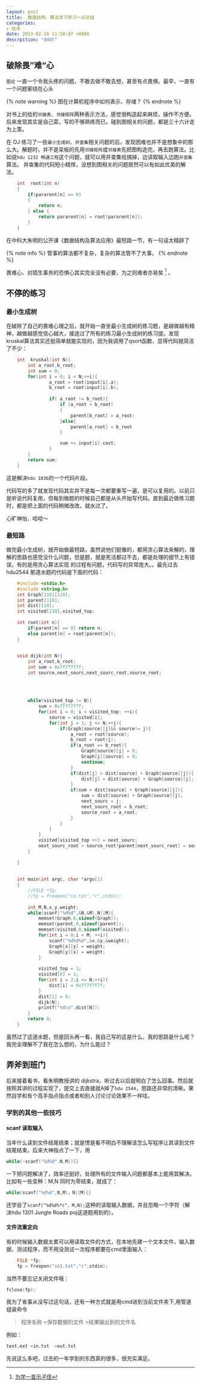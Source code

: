 ```yaml
---
layout: post
title:  数据结构、算法学习学习一点总结
categories:
- 技术
date: 2013-02-20 11:50:07 +0800
descrpition: "dddt"
---
```


## 破除畏”难“心

`图论` 一直一个令我头疼的问题，不敢去做不敢去想，甚至有点畏惧。最早，一直有一个问题萦绕在心头

{% note warning %}
图在计算机程序中如何表示、存储？
{% endnote %}

对书上的给的`邻接表`、`邻接矩阵`两种表示方法，感觉很构造起来麻烦，操作不方便。后来发现其实是自己菜，写的不够熟练而已。碰到图相关的问题，都是三十六计走为上策。

在 OJ 练习了一些`最小生成树`、`并查集`相关问题的后，发现困难也并不是想象中的那么大。解题时，并不是呆板的先用`邻接矩阵`或`邻接表`先把图构造完，再去跑算法。比如说`hdu 1232 畅通工程`这个问题，就可以用并查集给搞掉，边读取输入边跑`并查集`算法。 并查集的代码短小精悍，没想到图相关的问题居然可以有如此优美的解法。

```C
    int  root(int n)
    {  
        if(pararent[n] == 0)
        {
            return n;  
        } else {
            return pararent[n] = root(pararent[n]);
        }  
    }  
```

在中科大朱明的公开课《数据结构及算法应用》最短路一节，有一句话太精辟了

{% note info %}
管事的算法都不复杂，复杂的算法管不了大事。
{% endnote %}

畏难心、对陌生事务的恐惧心其实完全没有必要，为之则难者亦易矣 [^1] 。

## 不停的练习

### 最小生成树
在破除了自己的畏难心理之后，就开始一直坐最小生成树的练习题，是越做越有精神，越做越感觉信心越大，接连过了所有的练习最小生成树的练习提。发现kruskal算法其实还挺简单就能实现的，因为我调用了qsort函数，显得代码就简洁了不少：

```C
    int  kruskal(int N){  
        int a_root,b_root;  
        int sum = 0;  
        for(int i = 0; i < N;++i){  
                a_root = root(input[i].a);  
                b_root = root(input[i].b);  
                
                if( a_root != b_root){  
                    if (a_root < b_root)
                    {
                        parent[b_root] = a_root;
                    }else{
                        parent[a_root] = b_root
                    }

                    sum += input[i].cost;  
                }  
        }   
        return sum;  
    }  
```

这是解决`hdu 1836`的一个代码片段。

代码写的多了就发现代码其实并不是每一次都要重写一遍，是可以复用的。以前只是听说代码复用，但每到做题的时候自己都是从头开始写代码。直到最近做练习题时，都是把上面的代码稍微改改，就水过了。

心旷神怡，哈哈～

### 最短路

做完最小生成树，就开始做最短路，虽然说他们挺像的，都用贪心算法来解的，理解的思路也感觉没什么问题，但是题，就是死活都过不去，都是处理的细节上有错误，有的是用贪心算法实现 的过程有问题，代码写的异常庞大。。最先过去hdu2544 那道水题的代码是下面的代码：

```C
    #include <stdio.h>
    #include <string.h>
    int Graph[110][110];
    int parent[110]; 
    int dist[110];
    int visited[110],visited_top;
     
    int root(int n){
        if(parent[n] == 0) return n;
        else parent[n] = root(parent[n]);
    }
     
     
    void dijk(int N){
        int a_root,b_root;
        int sum = 0x7f7f7f7f;
        int source,next_sourc,next_sourc_root,source_root;
        
        
     
     
        while(visited_top != N){
            sum = 0x7f7f7f7f;
            for(int i = 0; i < visited_top; ++i){
                source = visited[i];        
                for(int j = 1; j <= N;++j){
                    if(Graph[source][j]&& source!= j){
                        a_root = root(source);
                        b_root = root(j);
                        if(a_root == b_root){
                            Graph[source][j] = 0;
                            Graph[j][source] = 0;
                            continue;
                        }
                        if(dist[j] > dist[source] + Graph[source][j]){
                            dist[j] = dist[source] + Graph[source][j];
                        }
                        if(sum > dist[source] + Graph[source][j]){
                            sum = dist[source] + Graph[source][j];
                            next_sourc = j;
                            next_sourc_root = b_root;
                            source_root = a_root;
                        }
                    }    
                }
            }
            visited[visited_top ++] = next_sourc;
            next_sourc_root > source_root?parent[next_sourc_root] = source_root:parent[source_root] = next_sourc_root;    
        }
        
    }
     
     
    int main(int argc, char *argv[])
    {
        //FILE *fp;    
        //fp = freopen("in.txt","r",stdin);
        
        int M,N,x,y,weight;
        while(scanf("%d%d",&N,&M),N||M){
            memset(Graph,0,sizeof(Graph));
            memset(parent,0,sizeof(parent));
            memset(visited,0,sizeof(visited));
            for(int i = 0;i < M; ++i){
                scanf("%d%d%d",&x,&y,&weight);
                Graph[x][y] = weight;
                Graph[y][x] = weight;
            }
            
            visited_top = 1;
            visited[0] = 1;
            for(int i = 2;i <= N;++i){
                dist[i] = 0x7f7f7f7f;
            }
            dist[1] = 0;
            dijk(N);
            printf("%d\n",dist[N]);
        }
        return 0;
    }
```

虽然过了这道水题，但是回头再一看，我自己写的这是什么，我的思路是什么呢？我完全理解不了我在怎么想的，为什么能过？


## 弄斧到班门

后来接着看书，看朱明教授讲的 dijkstra，听过去以后就明白了怎么回事。然后就按照其讲的过程实现了，提交上去直接就A掉了`hdu 2544`，思路还非常的清晰。果然自学和有个高手指点指点或者和别人讨论讨论效果不一样哇。

### 学到的其他一些技巧

#### scanf 读取输入
当年什么读到文件结尾结束；就是愣是看不明白不理解该怎么写程序让其读到文件结尾结束。后来大神指点了一下，用

```c
while(~scanf("%d%d",N,M)){}
```
一下把问题解决了，效率还挺好。处理所有的文件输入问题都基本上能用其解决。比如有一些变种：M,N 同时为零结束，就成了：

```c
while(scanf("%d%d",N,M)，N||M){}
```

还学会了`scanf("%d%d%*c"，M,N);`这种的读取输入数据，并且忽略一个字符（解决hdu 1301 Jungle Roads poj这道题用到的）。

#### 文件流重定向

有的时候输入数据太累可以用读取文件的方式，在本地先建一个文本文件，输入数据，测试程序，而不用没测试一次程序都要在cmd里面输入：

```c
    FILE *fp;   
    fp = freopen("in1.txt","r",stdin); 
```

当然不要忘记关闭文件哦：

```C
fclose(fp);
```

我为了省事从没写过这句话，还有一种方式就是用cmd进到当前文件夹下,用管道组装命令

> 程序名称 <保存数据的文件 >结果输出到的文件名 

例如：

```bash
test.ext <in.txt  >out.txt
```

先说这么多吧，过去的一年学到的东西真的很多，很充实满足。




[^1]: [为学一首示子侄](https://so.gushiwen.cn/shiwenv_5bdb0acbf98a.aspx)